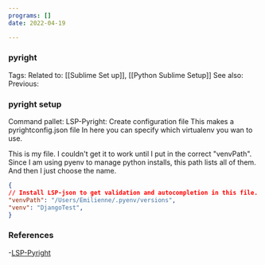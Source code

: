 ```yaml
---
programs: []
date: 2022-04-19

---
```

### pyright
Tags: 
Related to: [[Sublime Set up]], [[Python Sublime Setup]]
See also: 
Previous:

### pyright setup
Command pallet: LSP-Pyright: Create configuration file
This makes a pyrightconfig.json file
In here you can specify which virtualenv you wan to use. 

This is my file. I couldn't get it to work until I put in the correct "venvPath". Since I am using pyenv to manage python installs, this path lists all of them. And then I just choose the name. 


```json
{
// Install LSP-json to get validation and autocompletion in this file.
"venvPath": "/Users/Emilienne/.pyenv/versions",
"venv": "DjangoTest",
}

```


### References
-[LSP-Pyright](https://github.com/sublimelsp/LSP-pyright)
